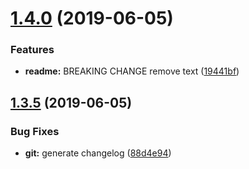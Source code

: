 # [1.4.0](https://github.com/TheEnmanuel23/array-divider/compare/v1.3.5...v1.4.0) (2019-06-05)


### Features

* **readme:** BREAKING CHANGE remove text ([19441bf](https://github.com/TheEnmanuel23/array-divider/commit/19441bf))

## [1.3.5](https://github.com/TheEnmanuel23/array-divider/compare/v1.3.4...v1.3.5) (2019-06-05)


### Bug Fixes

* **git:** generate changelog ([88d4e94](https://github.com/TheEnmanuel23/array-divider/commit/88d4e94))
